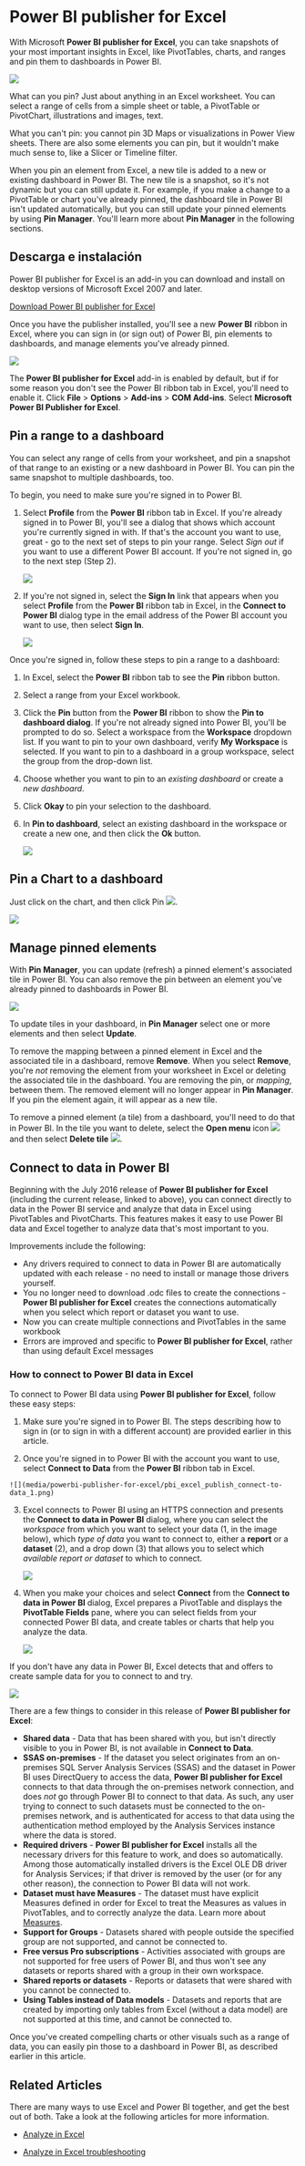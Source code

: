 <properties
   pageTitle="Power BI publisher for Excel"
   description="Learn how to use the Power BI publisher for Excel"
   services="powerbi"
   documentationCenter=""
   authors="davidiseminger"
   manager="mblythe"
   backup=""
   editor=""
   tags=""
   qualityFocus="complete"
   qualityDate=""/>

<tags
   ms.service="powerbi"
   ms.devlang="NA"
   ms.topic="article"
   ms.tgt_pltfrm="NA"
   ms.workload="powerbi"
   ms.date="10/12/2016"
   ms.author="davidi"/>

# Power BI publisher for Excel

With Microsoft <bpt id="p1">**</bpt>Power BI publisher for Excel<ept id="p1">**</ept>, you can take snapshots of your most important insights in Excel, like PivotTables, charts, and ranges and pin them to dashboards in Power BI.

![](media/powerbi-publisher-for-excel/pbi_excel_publisher_pinobj_dashboard.png)

What can you pin? Just about anything in an Excel worksheet. You can select a range of cells from a simple sheet or table, a PivotTable or PivotChart, illustrations and images, text.

What you can't pin: you cannot pin 3D Maps or visualizations in Power View sheets. There are also some elements you can pin, but it wouldn't make much sense to, like a Slicer or Timeline filter.

When you pin an element from Excel, a new tile is added to a new or existing dashboard in Power BI. The new tile is a snapshot, so it's not dynamic but you can still update it. For example, if you make a change to a PivotTable or chart you've already pinned, the dashboard tile in Power BI isn't updated automatically, but you can still update your pinned elements by using <bpt id="p1">**</bpt>Pin Manager<ept id="p1">**</ept>. You'll learn more about <bpt id="p1">**</bpt>Pin Manager<ept id="p1">**</ept> in the following sections.

## Descarga e instalación
Power BI publisher for Excel is an add-in you can download and install on desktop versions of Microsoft Excel 2007 and later.

[Download Power BI publisher for Excel](http://go.microsoft.com/fwlink/?LinkId=715729)

Once you have the publisher installed, you'll see a new <bpt id="p1">**</bpt>Power BI<ept id="p1">**</ept> ribbon in Excel, where you can sign in (or sign out) of Power BI, pin elements to dashboards, and manage elements you've already pinned.

![](media/powerbi-publisher-for-excel/pbi_excel_publisher_ribbon.png)

The <bpt id="p1">**</bpt>Power BI publisher for Excel<ept id="p1">**</ept> add-in is enabled by default, but if for some reason you don't see the Power BI ribbon tab in Excel, you'll need to enable it. Click <bpt id="p1">**</bpt>File<ept id="p1">**</ept><ph id="ph1"> &gt; </ph><bpt id="p2">**</bpt>Options<ept id="p2">**</ept><ph id="ph2"> &gt; </ph><bpt id="p3">**</bpt>Add-ins<ept id="p3">**</ept><ph id="ph3"> &gt; </ph><bpt id="p4">**</bpt>COM Add-ins<ept id="p4">**</ept>. Select <bpt id="p1">**</bpt>Microsoft Power BI Publisher for Excel<ept id="p1">**</ept>.


## Pin a range to a dashboard
You can select any range of cells from your worksheet, and pin a snapshot of that range to an existing or a new dashboard in Power BI. You can pin the same snapshot to multiple dashboards, too.

To begin, you need to make sure you're signed in to Power BI.

1.  Select <bpt id="p1">**</bpt>Profile<ept id="p1">**</ept> from the <bpt id="p2">**</bpt>Power BI<ept id="p2">**</ept> ribbon tab in Excel. If you're already signed in to Power BI, you'll see a dialog that shows which account you're currently signed in with. If that's the account you want to use, great - go to the next set of steps to pin your range. Select <bpt id="p1">*</bpt>Sign out<ept id="p1">*</ept> if you want to use a different Power BI account. If you're not signed in, go to the next step (Step 2).

    ![](media/powerbi-publisher-for-excel/pbi_excel_publish_connect-to-data_0.png)

2.  If you're not signed in, select the <bpt id="p1">**</bpt>Sign In<ept id="p1">**</ept> link that appears when you select <bpt id="p2">**</bpt>Profile<ept id="p2">**</ept> from the <bpt id="p3">**</bpt>Power BI<ept id="p3">**</ept> ribbon tab in Excel, in the <bpt id="p4">**</bpt>Connect to Power BI<ept id="p4">**</ept> dialog type in the email address of the Power BI account you want to use, then select <bpt id="p5">**</bpt>Sign In<ept id="p5">**</ept>.

    ![](media/powerbi-publisher-for-excel/pbi_excel_publish_connect-to-data_1a.png)

Once you're signed in, follow these steps to pin a range to a dashboard:

1.  In Excel, select the <bpt id="p1">**</bpt>Power BI<ept id="p1">**</ept> ribbon tab to see the <bpt id="p2">**</bpt>Pin<ept id="p2">**</ept> ribbon button.
2.  Select a range from your Excel workbook.
3.  Click the <bpt id="p1">**</bpt>Pin<ept id="p1">**</ept> button from the <bpt id="p2">**</bpt>Power BI<ept id="p2">**</ept> ribbon to show the <bpt id="p3">**</bpt>Pin to dashboard dialog<ept id="p3">**</ept>. If you're not already signed into Power BI, you'll be prompted to do so. Select a workspace from the <bpt id="p1">**</bpt>Workspace<ept id="p1">**</ept> dropdown list. If you want to pin to your own dashboard, verify <bpt id="p1">**</bpt>My Workspace<ept id="p1">**</ept> is selected. If you want to pin to a dashboard in a group workspace, select the group from the drop-down list.
4.  Choose whether you want to pin to an <bpt id="p1">*</bpt>existing dashboard<ept id="p1">*</ept> or create a <bpt id="p2">*</bpt>new dashboard<ept id="p2">*</ept>.
5.  Click <bpt id="p1">**</bpt>Okay<ept id="p1">**</ept> to pin your selection to the dashboard.
6.  In <bpt id="p1">**</bpt>Pin to dashboard<ept id="p1">**</ept>, select an existing dashboard in the workspace or create a new one, and then click the <bpt id="p2">**</bpt>Ok<ept id="p2">**</ept> button.

    ![](media/powerbi-publisher-for-excel/XL-publish.gif)


## Pin a Chart to a dashboard
Just click on the chart, and then click Pin <ph id="ph1">![](media/powerbi-publisher-for-excel/pbi_excel_publisher_pin.png)</ph>.

![](media/powerbi-publisher-for-excel/pbi_excel_publisher_chart.png)


## Manage pinned elements
With <bpt id="p1">**</bpt>Pin Manager<ept id="p1">**</ept>, you can update (refresh) a pinned element's associated tile in Power BI. You can also remove the pin between an element you've already pinned to dashboards in Power BI.

![](media/powerbi-publisher-for-excel/pbi_excel_publisher_pin_manager2.png)

To update tiles in your dashboard, in <bpt id="p1">**</bpt>Pin Manager<ept id="p1">**</ept> select one or more elements and then select <bpt id="p2">**</bpt>Update<ept id="p2">**</ept>.

To remove the mapping between a pinned element in Excel and the associated tile in a dashboard, remove <bpt id="p1">**</bpt>Remove<ept id="p1">**</ept>. When you select <bpt id="p1">**</bpt>Remove<ept id="p1">**</ept>, you're <bpt id="p2">*</bpt>not<ept id="p2">*</ept> removing the element from your worksheet in Excel or deleting the associated tile in the dashboard. You are removing the pin, or <bpt id="p1">*</bpt>mapping<ept id="p1">*</ept>, between them. The removed element will no longer appear in <bpt id="p1">**</bpt>Pin Manager<ept id="p1">**</ept>. If you pin the element again, it will appear as a new tile.

To remove a pinned element (a tile) from a dashboard, you'll need to do that in Power BI. In the tile you want to delete, select the <bpt id="p1">**</bpt>Open menu<ept id="p1">**</ept> icon <ph id="ph1">![](media/powerbi-publisher-for-excel/pbi_excel_publisher_tile_openmenu.png)</ph> and then select <bpt id="p2">**</bpt>Delete tile<ept id="p2">**</ept>   <ph id="ph2">![](media/powerbi-publisher-for-excel/pbi_excel_publisher_tile_trashcan.png)</ph>.

## Connect to data in Power BI

Beginning with the July 2016 release of <bpt id="p1">**</bpt>Power BI publisher for Excel<ept id="p1">**</ept> (including the current release, linked to above), you can connect directly to data in the Power BI service and analyze that data in Excel using PivotTables and PivotCharts. This features makes it easy to use Power BI data and Excel together to analyze data that's most important to you.

Improvements include the following:

-   Any drivers required to connect to data in Power BI are automatically updated with each release - no need to install or manage those drivers yourself.
-   You no longer need to download .odc files to create the connections - <bpt id="p1">**</bpt>Power BI publisher for Excel<ept id="p1">**</ept> creates the connections automatically when you select which report or dataset you want to use.
-   Now you can create multiple connections and PivotTables in the same workbook
-   Errors are improved and specific to <bpt id="p1">**</bpt>Power BI publisher for Excel<ept id="p1">**</ept>, rather than using default Excel messages

### How to connect to Power BI data in Excel

To connect to Power BI data using <bpt id="p1">**</bpt>Power BI publisher for Excel<ept id="p1">**</ept>, follow these easy steps:

1.  Make sure you're signed in to Power BI. The steps describing how to sign in (or to sign in with a different account) are provided earlier in this article.

2.    Once you're signed in to Power BI with the account you want to use, select <bpt id="p1">**</bpt>Connect to Data<ept id="p1">**</ept> from the <bpt id="p2">**</bpt>Power BI<ept id="p2">**</ept> ribbon tab in Excel.

    ![](media/powerbi-publisher-for-excel/pbi_excel_publish_connect-to-data_1.png)

3.  Excel connects to Power BI using an HTTPS connection and presents the <bpt id="p1">**</bpt>Connect to data in Power BI<ept id="p1">**</ept> dialog, where you can select the <bpt id="p2">*</bpt>workspace<ept id="p2">*</ept> from which you want to select your data (1, in the image below), which <bpt id="p3">*</bpt>type of data<ept id="p3">*</ept> you want to connect to, either a <bpt id="p4">**</bpt>report<ept id="p4">**</ept> or a <bpt id="p5">**</bpt>dataset<ept id="p5">**</ept> (2), and a drop down (3) that allows you to select which <bpt id="p6">*</bpt>available report or dataset<ept id="p6">*</ept> to which to connect.

    ![](media/powerbi-publisher-for-excel/pbi_excel_publish_connect-to-data_2.png)

4.  When you make your choices and select <bpt id="p1">**</bpt>Connect<ept id="p1">**</ept> from the <bpt id="p2">**</bpt>Connect to data in Power BI<ept id="p2">**</ept> dialog, Excel prepares a PivotTable and displays the <bpt id="p3">**</bpt>PivotTable Fields<ept id="p3">**</ept> pane, where you can select fields from your connected Power BI data, and create tables or charts that help you analyze the data.

    ![](media/powerbi-publisher-for-excel/pbi_excel_publish_connect-to-data_3.png)

If you don't have any data in Power BI, Excel detects that and offers to create sample data for you to connect to and try.

![](media/powerbi-publisher-for-excel/pbi_excel_publish_connect-to-data_4.png)

There are a few things to consider in this release of <bpt id="p1">**</bpt>Power BI publisher for Excel<ept id="p1">**</ept>:

-   <bpt id="p1">**</bpt>Shared data<ept id="p1">**</ept> - Data that has been shared with you, but isn't directly visible to you in Power BI, is not available in <bpt id="p2">**</bpt>Connect to Data<ept id="p2">**</ept>.
-   <bpt id="p1">**</bpt>SSAS on-premises<ept id="p1">**</ept> - If the dataset you select originates from an on-premises SQL Server Analysis Services (SSAS) and the dataset in Power BI uses DirectQuery to access the data, <bpt id="p2">**</bpt>Power BI publisher for Excel<ept id="p2">**</ept> connects to that data through the on-premises network connection, and does <bpt id="p3">*</bpt>not<ept id="p3">*</ept> go through Power BI to connect to that data. As such, any user trying to connect to such datasets must be connected to the on-premises network, and is authenticated for access to that data using the authentication method employed by the Analysis Services instance where the data is stored.
-   <bpt id="p1">**</bpt>Required drivers<ept id="p1">**</ept><ph id="ph1"> - </ph><bpt id="p2">**</bpt>Power BI publisher for Excel<ept id="p2">**</ept> installs all the necessary drivers for this feature to work, and does so automatically. Among those automatically installed drivers is the Excel OLE DB driver for Analysis Services; if that driver is removed by the user (or for any other reason), the connection to Power BI data will not work.
-   <bpt id="p1">**</bpt>Dataset must have Measures<ept id="p1">**</ept> - The dataset must have explicit Measures defined in order for Excel to treat the Measures as values in PivotTables, and to correctly analyze the data. Learn more about <bpt id="p1">[</bpt>Measures<ept id="p1">](powerbi-desktop-measures.md)</ept>.
-   <bpt id="p1">**</bpt>Support for Groups<ept id="p1">**</ept> - Datasets shared with people outside the specified group are not supported, and cannot be connected to.
-   <bpt id="p1">**</bpt>Free versus Pro subscriptions<ept id="p1">**</ept> - Activities associated with groups are not supported for free users of Power BI, and thus won't see any datasets or reports shared with a group in their own workspace.
-   <bpt id="p1">**</bpt>Shared reports or datasets<ept id="p1">**</ept> - Reports or datasets that were shared with you cannot be connected to.
-   <bpt id="p1">**</bpt>Using Tables instead of Data models<ept id="p1">**</ept> - Datasets and reports that are created by importing only tables from Excel (without a data model) are not supported at this time, and cannot be connected to.

Once you've created compelling charts or other visuals such as a range of data, you can easily pin those to a dashboard in Power BI, as described earlier in this article.

## Related Articles

There are many ways to use Excel and Power BI together, and get the best out of both. Take a look at the following articles for more information.

-   [Analyze in Excel](powerbi-service-analyze-in-excel.md)

-   [Analyze in Excel troubleshooting](powerbi-desktop-troubleshooting-analyze-in-excel.md)
